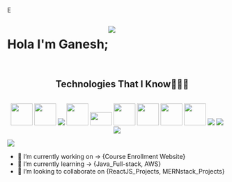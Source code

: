 E<div align="center" style="display: flex;">
    <h1 >Hola I'm Ganesh; </h1> 
    <p><img src="https://user-images.githubusercontent.com/37551474/113611467-3a567d80-9657-11eb-862b-b07b4f105c6f.gif"/></p>
</div>

<div id="user-content-toc">
  <ul align="center">
    <summary><h2 style="display: inline-block">Technologies That I Know👨🏻‍💻</h2></summary>
      
  </ul>
</div>
<!--tech stack icons-->
<p align="center">
        <img src="https://user-images.githubusercontent.com/74038190/212257467-871d32b7-e401-42e8-a166-fcfd7baa4c6b.gif" width="50" height="50"/>
     <img src="https://user-images.githubusercontent.com/74038190/212257454-16e3712e-945a-4ca2-b238-408ad0bf87e6.gif" width="50" height="50"/>
     <img src="https://skillicons.dev/icons?i=java" />   
     <img src="https://user-images.githubusercontent.com/74038190/212257472-08e52665-c503-4bd9-aa20-f5a4dae769b5.gif" width="50" height="50"/>
    <img src="https://user-images.githubusercontent.com/74038190/212281775-b468df30-4edc-4bf8-a4ee-f52e1aaddc86.gif" width="50" height="30"/>
       <img src="https://user-images.githubusercontent.com/74038190/238200426-29fd6286-4e7b-4d6c-818f-c4765d5e39a9.gif" width="50" height="50"/>
    <img src="https://user-images.githubusercontent.com/74038190/212280805-9bcb336b-8c55-46a8-abf8-ff286ab55472.gif" width="50" height="50"/>
    <img src="https://user-images.githubusercontent.com/74038190/238200428-67f477ed-6624-42da-99f0-1a7b1a16eecb.gif" width="50" height="50"/>
    <img src="https://user-images.githubusercontent.com/74038190/212257468-1e9a91f1-b626-4baa-b15d-5c385dfa7ed2.gif" width="50" height="50"/>
   <img src="https://skillicons.dev/icons?i=aws" />   
    <img src="https://skillicons.dev/icons?i=linux" />
    <img src="https://skillicons.dev/icons?i=vscode" />
</p>

<!--horizontal divider(gradiant)-->
<img src="https://user-images.githubusercontent.com/73097560/115834477-dbab4500-a447-11eb-908a-139a6edaec5c.gif">

- 🔭 I’m currently working on -> {Course Enrollment Website}
- 🌱 I’m currently learning -> {Java_Full-stack, AWS}
- 👯 I’m looking to collaborate on {ReactJS_Projects, MERNstack_Projects}
